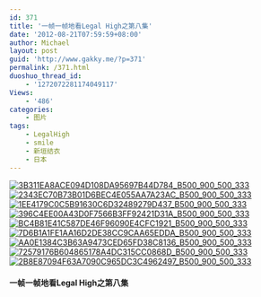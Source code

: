 ```yaml
---
id: 371
title: '一帧一帧地看Legal High之第八集'
date: '2012-08-21T07:59:59+08:00'
author: Michael
layout: post
guid: 'http://www.gakky.me/?p=371'
permalink: /371.html
duoshuo_thread_id:
    - '1272072281174049117'
Views:
    - '486'
categories:
    - 图片
tags:
    - LegalHigh
    - smile
    - 新垣结衣
    - 日本
---
```


[![3B311EA8ACE094D108DA95697B44D784_B500_900_500_333](http://www.yui-aragaki.org/wp-content/uploads/img/3B311EA8ACE094D108DA95697B44D784_B500_900_500_333.jpeg)](http://www.yui-aragaki.org/wp-content/uploads/img/3B311EA8ACE094D108DA95697B44D784_B1280_1280_540_360.jpeg) [![2343EC70B73B01D6BEC4E055AA7A23AC_B500_900_500_333](http://www.yui-aragaki.org/wp-content/uploads/img/2343EC70B73B01D6BEC4E055AA7A23AC_B500_900_500_333.jpeg)](http://www.yui-aragaki.org/wp-content/uploads/img/2343EC70B73B01D6BEC4E055AA7A23AC_B1280_1280_540_360.jpeg) [![1EE4179C0C5B91630C6D32489279D437_B500_900_500_333](http://www.yui-aragaki.org/wp-content/uploads/img/1EE4179C0C5B91630C6D32489279D437_B500_900_500_333.jpeg)](http://www.yui-aragaki.org/wp-content/uploads/img/1EE4179C0C5B91630C6D32489279D437_B1280_1280_540_360.jpeg) [![396C4EE00A43D0F7566B3FF92421D31A_B500_900_500_333](http://www.yui-aragaki.org/wp-content/uploads/img/396C4EE00A43D0F7566B3FF92421D31A_B500_900_500_333.jpeg)](http://www.yui-aragaki.org/wp-content/uploads/img/396C4EE00A43D0F7566B3FF92421D31A_B1280_1280_540_360.jpeg) [![BC4B81E41C587DE46F96090E4CFC1921_B500_900_500_333](http://www.yui-aragaki.org/wp-content/uploads/img/BC4B81E41C587DE46F96090E4CFC1921_B500_900_500_333.jpeg)](http://www.yui-aragaki.org/wp-content/uploads/img/BC4B81E41C587DE46F96090E4CFC1921_B1280_1280_540_360.jpeg) [![7D6B1A1FE1AA16D2DE38CC9CAA65EDDA_B500_900_500_333](http://www.yui-aragaki.org/wp-content/uploads/img/7D6B1A1FE1AA16D2DE38CC9CAA65EDDA_B500_900_500_333.jpeg)](http://www.yui-aragaki.org/wp-content/uploads/img/7D6B1A1FE1AA16D2DE38CC9CAA65EDDA_B1280_1280_540_360.jpeg) [![AA0E1384C3B63A9473CED65FD38C8136_B500_900_500_333](http://www.yui-aragaki.org/wp-content/uploads/img/AA0E1384C3B63A9473CED65FD38C8136_B500_900_500_333.jpeg)](http://www.yui-aragaki.org/wp-content/uploads/img/AA0E1384C3B63A9473CED65FD38C8136_B1280_1280_540_360.jpeg) [![72579176B604865178A4DC315CC0868D_B500_900_500_333](http://www.yui-aragaki.org/wp-content/uploads/img/72579176B604865178A4DC315CC0868D_B500_900_500_333.jpeg)](http://www.yui-aragaki.org/wp-content/uploads/img/72579176B604865178A4DC315CC0868D_B1280_1280_540_360.jpeg) [![2B8E87094F63A7090C965DC3C4962497_B500_900_500_333](http://www.yui-aragaki.org/wp-content/uploads/img/2B8E87094F63A7090C965DC3C4962497_B500_900_500_333.jpeg)](http://www.yui-aragaki.org/wp-content/uploads/img/2B8E87094F63A7090C965DC3C4962497_B1280_1280_540_360.jpeg)

#### 一帧一帧地看Legal High之第八集